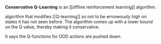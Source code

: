 **Conservative Q-Learning** is an [[offline reinforcement learning]] algorithm.



algorithm that modifies [[Q-learning]] so not to be erroneously high on states it has not seen before. The algorithm comes up with a lower bound on the Q value, thereby making it conservative.


It says the Q-functions for OOD actions are pushed down. 